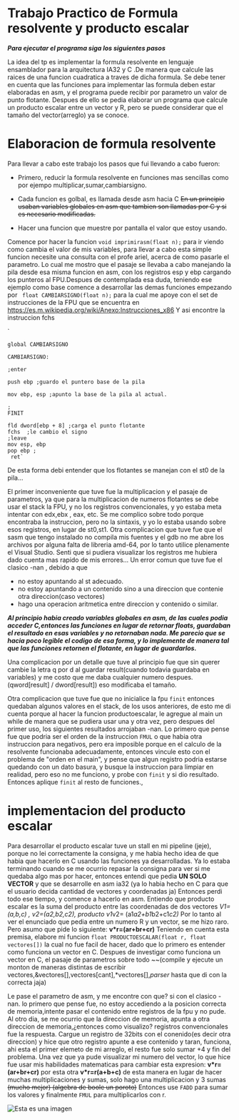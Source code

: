 #      **Trabajo Practico de Formula resolvente y producto escalar**
***Para ejecutar el programa siga los siguientes pasos***




La idea del tp es implementar la formula resolvente en lenguaje ensamblador para la arquitectura IA32 y C .De manera que calcule las raices de una funcion cuadratica a traves de dicha formula.
Se debe tener en cuenta que las funciones para implementar las formula deben estar elaboradas en asm, y el programa puede recibir por parametro un valor de punto flotante.
Despues de ello se pedia elaborar un programa que calcule un producto escalar entre un vector y R, pero se puede considerar que el tamaño del vector(arreglo) ya se conoce.

# **Elaboracion de formula resolvente**

Para llevar a cabo este trabajo los pasos que fui llevando a cabo fueron:

- Primero, reducir la formula resolvente en funciones mas sencillas como por ejempo multiplicar,sumar,cambiarsigno.

- Cada funcion es golbal, es llamada desde asm hacia C ~~En un principio usaban variables globales en asm que tambien son llamadas por C y si es necesario modificadas.~~
- Hacer una funcion que muestre por pantalla el valor que estoy usando.

Comence por hacer la funcion `void imprimirasm(float n);` para ir viendo como cambia el valor de mis variables, para llevar a cabo esta simple funcion necesite una consulta con el profe ariel, acerca de como pasarle el parametro. Lo cual me mostro que el pasaje se llevaba a cabo manejando la pila desde esa misma funcion en asm, con los registros esp y ebp cargando los punteros al FPU.Despues de contemplada esa duda, teniendo  ese ejemplo como base comence a desarrollar las demas funciones
empezando por ` float CAMBIARSIGNO(float n);` para la cual me apoye con el set de instrucciones de la FPU que se encuentra en 
https://es.m.wikipedia.org/wiki/Anexo:Instrucciones_x86
Y asi encontre la instruccion fchs



`

`global CAMBIARSIGNO`


`CAMBIARSIGNO:`

    ;enter
    
    push ebp ;guardo el puntero base de la pila
    
    mov ebp, esp ;apunto la base de la pila al actual.
    
    ;
    FINIT
   
    fld dword[ebp + 8] ;carga el punto flotante
    fchs  ;le cambio el signo
    ;leave
    mov esp, ebp
    pop ebp ;
     ret`
De esta  forma debi entender que los flotantes se manejan con el st0 de la pila...

El primer inconveniente que tuve fue la multiplicacion y el pasaje de parametros, ya que para la multiplicacion de numeros flotantes se debe usar el stack la FPU, y no los registros convencionales, y yo estaba meta intentar con edx,ebx , eax, etc.
Se me complico sobre todo porque encontraba la instruccion, pero no la sintaxis, y yo lo estaba usando sobre esos registros, en lugar de st0,st1.
Otra complicacion que tuve fue que el sasm que tengo instalado no compila mis fuentes y el gdb no me abre los archivos por alguna falta de libreria amd-64, por lo tanto utilice plenamente el Visual Studio. Senti que si pudiera visualizar los registros me hubiera dado cuenta mas rapido de mis errores...
Un error comun que tuve fue el clasico -nan , debido a que 
- no estoy apuntando al st adecuado.
- no estoy apuntando a un contenido sino a una direccion que contenie otra direccion(caso vectores)
- hago una operacion aritmetica entre direccion y contenido o similar.

***Al principio habia creado variables globales en asm, de las cuales podia acceder C,entonces las funciones en lugar de retornar floats, guardaban el resultado en esas variables y no retornaban nada. Me parecio que se hacia poco legible el codigo de esa forma, y lo implemente de manera tal que las funciones retornen el flotante, en lugar de guardarlos.***

Una complicacion por un detalle que tuve al principio fue que sin querer cambie la letra q por d al guardar result(cuando todavia guardaba en variables) y me costo que me daba cualquier numero despues.(qword[result] / dword[result]) eso modificaba el tamaño.

Otra complicacion que tuve fue que no inicialice la fpu `finit` entonces quedaban algunos valores en el stack, de los usos anteriores, de esto me di cuenta porque al hacer la funcion productoescalar, le agregue al main un while de manera que se pudiera usar una y otra vez, pero despues del primer uso, los siguientes resultados arrojaban -nan. Lo primero que pense fue que podria ser el orden de la instruccion `FMUL` o que habia otra instruccion para negativos, pero era imposible porque en el calculo de la resolvente funcionaba adecuadamente, entonces vincule esto con el problema de "orden en el main", y pense que algun registro podria estarse quedando con un dato basura, y busque la instruccion para limpiar en realidad, pero eso no me funciono, y probe con `finit` y si dio resultado. Entonces aplique `finit` al resto de funciones.,

#    **implementacion del producto escalar**

Para desarrollar el producto escalar tuve un stall en mi pipeline (jeje), porque no lei correctamente la consigna, y me habia hecho idea de que habia que hacerlo en C usando las funciones ya desarrolladas. Ya lo estaba terminando cuando se me ocurrio repasar la consigna para ver si me quedaba algo mas por hacer, entonces entendi que pedia **UN SOLO VECTOR** y que se desarrolle en asm ia32 (ya lo habia hecho en C para que el usuario decida cantidad de vectores y coordenadas ja)
Entonces perdi todo ese tiempo, y comence a hacerlo en asm. Entiendo que producto escalar es la suma del producto entre las coordenadas de dos vectores *V1=(a,b,c) , v2=(a2,b2,c2), producto v1*v2= (a1*a2+b1*b2+c1*c2)*
Por lo tanto al ver el enunciado que pedia entre un numero R y un vector, se me hizo raro. Pero asumo que pide lo siguiente:
**v*r=(ar+br+cr)**
Teniendo en cuenta esta premisa, elabore mi funcion `float PRODUCTOESCALAR(float r, float vectores[])` la cual no fue facil de hacer, dado que lo primero es entender como funciona un vector en C.
Despues de investigar como funciona un vector en C, el pasaje de parametros sobre todo ~~(compile y ejecute un monton de maneras distintas de escribir vectores,&vectores[],vectores[cant],*vectores[],*parser*  hasta que di con la correcta jaja)

Le pase el parametro de asm, y me encontre con que? si con el clasico -nan.
lo primero que pense fue, no estoy accediendo a la posicion correcta de memoria,intente pasar el contenido entre registros de la fpu y no pude.
Al otro dia, se me ocurrio que la direccion de memoria, apunta a otra direccion de memoria,¿entonces como visualizo?
registros convencionales fue la respuesta. Cargue un registro de 32bits con el conenido(es decir otra direccion) y hice que otro registro apunte a ese contenido y taran, funciona, ahi esta el primer elemeto de mi arreglo, el resto fue solo sumar +4 y fin del problema. 
Una vez que ya pude visualizar mi numero del vector, lo que hice fue usar mis habilidades matematicas para cambiar esta expresion: **v*r=(ar+br+cr)** por esta otra **v*r=r(a+b+c)** de esta manera en lugar de hacer muchas multiplicaciones y sumas, solo hago una multiplicacion y 3 sumas ~~(mucho mejor) (algebra de boole un poroto)~~
Entonces use `FADD` para sumar los valores y finalmente `FMUL` para multiplicarlos con r.


![Esta es una imagen](https://scontent.faep8-2.fna.fbcdn.net/v/t1.6435-9/240565301_10217560587120721_4078358438168620390_n.jpg?_nc_cat=102&_nc_rgb565=1&ccb=1-5&_nc_sid=730e14&_nc_ohc=JsqZS4aBSBkAX_LVGLZ&_nc_ht=scontent.faep8-2.fna&oh=b9f5315eaa3f84b1ec0a46ee96f504cb&oe=618BCFE7)

